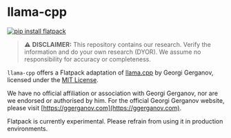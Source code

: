 # llama-cpp

[![pip install flatpack](https://img.shields.io/badge/pip%20install-flatpack-5865f2)](https://pypi.org/project/flatpack/)

> :warning: **DISCLAIMER:** This repository contains our research. Verify the information and do your own research (DYOR). We assume no responsibility for accuracy or completeness.

`llama-cpp` offers a Flatpack adaptation of [llama.cpp](https://github.com/ggerganov/llama.cpp) by Georgi Gerganov, licensed under the [MIT License](https://github.com/ggerganov/llama.cpp/blob/master/LICENSE).

We have no official affiliation or association with Georgi Gerganov, nor are we endorsed or authorised by him. For the official Georgi Gerganov website, please visit [https://ggerganov.com](https://ggerganov.com).

Flatpack is currently experimental. Please refrain from using it in production environments.